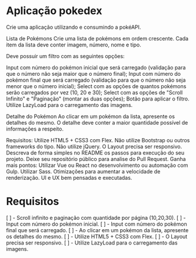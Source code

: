 # Aplicação pokedex

Crie uma aplicação utilizando e consumindo a pokéAPI.​

Lista de Pokémons
Crie uma lista de pokémons em ordem crescente. Cada item da lista deve conter imagem, número, nome e tipo.

Deve possuir um filtro com as seguintes opções:

Input com número do pokémon inicial que será carregado (validação para que o número não seja maior que o número final);
Input com número do pokémon final que será carregado (validação para que o número não seja menor que o número inicial);
Select com as opções de quantos pokémons serão carregados por vez (10, 20 e 30);
Select com as opções de "Scroll Infinito" e "Paginação" (montar as duas opções);
Botão para aplicar o filtro.
Utilize LazyLoad para o carregamento das imagens.​

Detalhe do Pokémon
Ao clicar em um pokémon da lista, apresente os detalhes do mesmo. O detalhe deve conter a maior quantidade possível de informações a respeito.​

Requisitos:
Utilize HTML5 + CSS3 com Flex.
Não utilize Bootstrap ou outros frameworks do tipo.
Não utilize jQuery.
O Layout precisa ser responsivo.
Descreva de forma simples no README os passos para execução do seu projeto.
Deixe seu repositório público para analise do Pull Request.​
Ganha mais pontos:
Utilizar Vue ou React no desenvolvimento ou automação com Gulp.
Utilizar Sass.
Otimizações para aumentar a velocidade de renderização.
UI e UX bem pensadas e executadas.



# Requisitos

[ ] - Scroll infinito e paginação com quantidade por página (10,20,30).
[ ] - Input com número do pokémon inicial.
[ ] - Input com número do pokémon final que será carregado.
[ ] - Ao clicar em um pokémon da lista, apresente os detalhes do mesmo.
[ ] - Utilize HTML5 + CSS3 com Flex.
[ ] - O Layout precisa ser responsivo.
[ ] - Utilize LazyLoad para o carregamento das imagens.​
